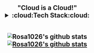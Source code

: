 <h2 align='center'> "Cloud is a Cloud!"
  
<details>
  <summary>:cloud:Tech Stack:cloud:</summary>
   <p><p align='center'>
 Language : <img src="https://img.shields.io/badge/Python-3776AB?style=flat-square&logo=Python&logoColor=white"/> </a>
 <img src="https://img.shields.io/badge/C-A8B9CC?style=flat-square&logo=C&logoColor=white"/> </a>
 
 Cloud:
 <img src="https://img.shields.io/badge/Amazon AWS-232F3E?style=flat-square&logo=Amazon AWS&logoColor=white"/> </a>
 <img src="https://img.shields.io/badge/AWS Lambda-FF9900?style=flat-square&logo=AWS Lambda&logoColor=white"/> </a>
 <img src="https://img.shields.io/badge/Amazon DynamoDB-4053D6?style=flat-square&logo=Amazon DynamoDB&logoColor=white"/> </a>
 <img src="https://img.shields.io/badge/Microsoft Azure-0078D4?style=flat-square&logo=Microsoft Azure&logoColor=white"/> </a>&nbsp;these days!</p>
 
 Data:
 <img src="https://img.shields.io/badge/Jupyter-F37626?style=flat-square&logo=Jupyter&logoColor=white"/> </a>
</details>

<br>

![Rosa1026's github stats](https://github-readme-stats.vercel.app/api?username=rosa1026&show_icons=true) [![Rosa1026's github stats](https://github-readme-stats.vercel.app/api/top-langs/?username=rosa1026&show_icons=true&hide_border=true&title_color=004386&icon_color=004386&layout=compact)](https://github.com/rosa1026)

<br>
